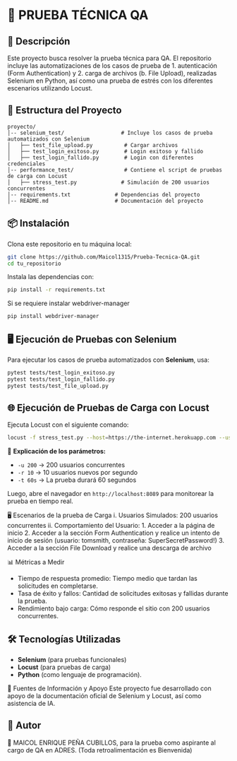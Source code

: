 # 🚀 PRUEBA TÉCNICA QA

## 📌 Descripción
Este proyecto busca resolver la prueba técnica para QA. El repositorio incluye las automatizaciones de los casos de prueba de 1. autenticación (Form Authentication) y 2. carga de archivos (b.	File Upload), realizadas Selenium en Python, así como una prueba de estrés con los diferentes escenarios utilizando Locust.

## 📂 Estructura del Proyecto
```
proyecto/
│-- selenium_test/                  # Incluye los casos de prueba automatizados con Selenium
│   ├── test_file_upload.py          # Cargar archivos
│   ├── test_login_exitoso.py        # Login exitoso y fallido
│   ├── test_login_fallido.py        # Login con diferentes credenciales
│-- performance_test/                # Contiene el script de pruebas de carga con Locust
│   ├── stress_test.py              # Simulación de 200 usuarios concurrentes
│-- requirements.txt              # Dependencias del proyecto
│-- README.md                     # Documentación del proyecto
```

## 📦 Instalación

Clona este repositorio en tu máquina local:
```sh
git clone https://github.com/Maicol1315/Prueba-Tecnica-QA.git
cd tu_repositorio
```

Instala las dependencias con:
```sh
pip install -r requirements.txt
```

Si se requiere instalar webdriver-manager
```sh
pip install webdriver-manager
```

## 🖥️ Ejecución de Pruebas con Selenium

Para ejecutar los casos de prueba automatizados con **Selenium**, usa:
```sh
pytest tests/test_login_exitoso.py
pytest tests/test_login_fallido.py
pytest tests/test_file_upload.py
```

## 🌐 Ejecución de Pruebas de Carga con Locust

Ejecuta Locust con el siguiente comando:
```sh
locust -f stress_test.py --host=https://the-internet.herokuapp.com --users 200 --spawn-rate 10 --run-time 60s
```

🔹 **Explicación de los parámetros:**
- `-u 200` → 200 usuarios concurrentes
- `-r 10` → 10 usuarios nuevos por segundo
- `-t 60s` → La prueba durará 60 segundos

Luego, abre el navegador en `http://localhost:8089` para monitorear la prueba en tiempo real.

🖥️ Escenarios de la prueba de Carga
  i.	Usuarios Simulados: 200 usuarios concurrentes
  ii.	Comportamiento del Usuario:
    1.	Acceder a la página de inicio
    2.	Acceder a la sección Form Authentication y realice un intento de inicio de sesión (usuario: tomsmith, contraseña: SuperSecretPassword!)
    3.	Acceder a la sección File Download y realice una descarga de archivo


📊 Métricas a Medir

- Tiempo de respuesta promedio: Tiempo medio que tardan las solicitudes en completarse.
- Tasa de éxito y fallos: Cantidad de solicitudes exitosas y fallidas durante la prueba.
- Rendimiento bajo carga: Cómo responde el sitio con 200 usuarios concurrentes.

## 🛠️ Tecnologías Utilizadas
- **Selenium** (para pruebas funcionales)
- **Locust** (para pruebas de carga)
- **Python** (como lenguaje de programación).

📖 Fuentes de Información y Apoyo
Este proyecto fue desarrollado con apoyo de la documentación oficial de Selenium y Locust, así como asistencia de IA.

## 📜 Autor
🚀 MAICOL ENRIQUE PEÑA CUBILLOS, para la prueba como aspirante al cargo de QA en ADRES. (Toda retroalimentación es Bienvenida)

